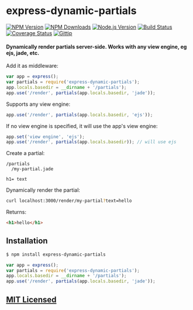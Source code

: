 # express-dynamic-partials

[![NPM Version](https://img.shields.io/npm/v/express-dynamic-partials.svg?style=flat)](https://www.npmjs.org/package/express-dynamic-partials)
[![NPM Downloads](https://img.shields.io/npm/dm/express-dynamic-partials.svg?style=flat)](https://www.npmjs.org/package/express-dynamic-partials)
[![Node.js Version](https://img.shields.io/badge/node.js->=_0.8-brightgreen.svg?style=flat)](http://nodejs.org/download/)
[![Build Status](http://img.shields.io/travis/cjroth/express-dynamic-partials.svg?style=flat)](https://travis-ci.org/cjroth/express-dynamic-partials)
[![Coverage Status](https://img.shields.io/coveralls/cjroth/express-dynamic-partials.svg?style=flat)](https://coveralls.io/r/cjroth/express-dynamic-partials)
[![Gittip](http://img.shields.io/gittip/cjroth.svg)](https://www.gittip.com/cjroth/)

#### Dynamically render partials server-side. Works with any view engine, eg ejs, jade, etc.


Add it as middleware:

```js
var app = express();
var partials = require('express-dynamic-partials');
app.locals.basedir = __dirname + '/partials');
app.use('/render', partials(app.locals.basedir, 'jade'));
```

Supports any view engine:

```js
app.use('/render', partials(app.locals.basedir, 'ejs'));
```

If no view engine is specified, it will use the app's view engine:

```js
app.set('view engine', 'ejs');
app.use('/render', partials(app.locals.basedir)); // will use ejs
```

Create a partial:

```
/partials
  /my-partial.jade
```

```
h1= text
```

Dynamically render the partial:

```bash
curl localhost:3000/render/my-partial?text=hello
```

Returns:

```html
<h1>hello</h1>
```

## Installation

```bash
$ npm install express-dynamic-partials
```

```js
var app = express();
var partials = require('express-dynamic-partials');
app.locals.basedir = __dirname + '/partials');
app.use('/render', partials(app.locals.basedir, 'jade'));
```

## [MIT Licensed](LICENSE)